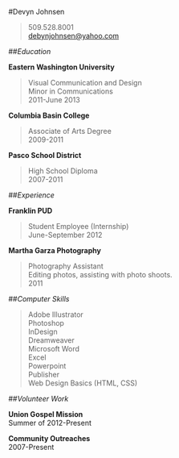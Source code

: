 #Devyn Johnsen      
>509.528.8001  
>debynjohnsen@yahoo.com

##*Education*  


**Eastern Washington University**   
>Visual Communication and Design  
>Minor in Communications  
>2011-June 2013  

**Columbia Basin College**  
>Associate of Arts Degree  
>2009-2011  

**Pasco School District**  
>High School Diploma  
>2007-2011  


##*Experience*


**Franklin PUD**  
>Student Employee (Internship)  
>June-September 2012  

**Martha Garza Photography**  
>Photography Assistant  
>Editing photos, assisting with photo shoots.  
>2011  

##*Computer Skills*  


>Adobe Illustrator  
      Photoshop  
      InDesign  
      Dreamweaver  
>Microsoft Word  
      Excel  
      Powerpoint  
      Publisher  
>Web Design Basics (HTML, CSS)

##*Volunteer Work*  


**Union Gospel Mission**  
Summer of 2012-Present

**Community Outreaches**  
2007-Present
